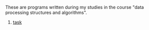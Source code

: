 These are programs written during my studies in the course "data processing structures and algorithms".

1. [task](saod_1_2_1)
